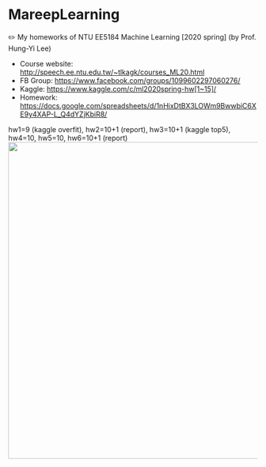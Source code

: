 # MareepLearning
 ✏️ My homeworks of NTU EE5184 Machine Learning [2020 spring] (by Prof. Hung-Yi Lee) 

- Course website: http://speech.ee.ntu.edu.tw/~tlkagk/courses_ML20.html
- FB Group: https://www.facebook.com/groups/1099602297060276/
- Kaggle: https://www.kaggle.com/c/ml2020spring-hw[1~15]/
- Homework: https://docs.google.com/spreadsheets/d/1nHixDtBX3LOWm9BwwbiC6XE9y4XAP-L_Q4dYZjKbiR8/

hw1=9 (kaggle overfit), hw2=10+1 (report), hw3=10+1 (kaggle top5), hw4=10, hw5=10, hw6=10+1 (report)    
<img src="https://media.giphy.com/media/pgXyEzYTdmUqk/giphy.gif" width="640">
